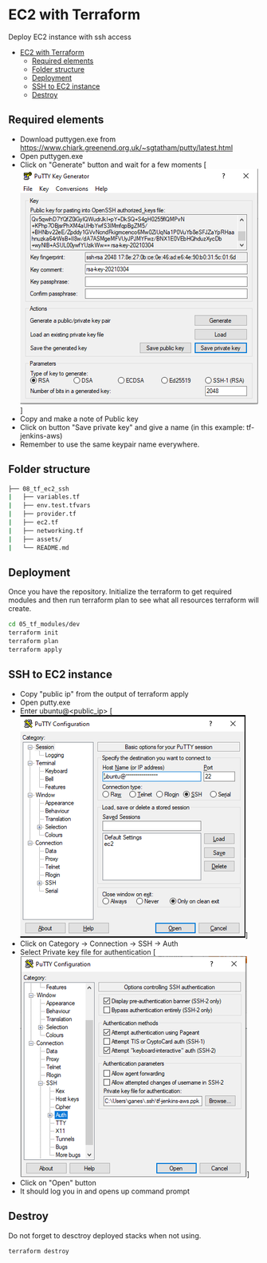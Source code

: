 #  EC2 with Terraform
Deploy EC2 instance with ssh access
- [EC2 with Terraform](#ec2-with-terraform)
  - [Required elements](#required-elements)
  - [Folder structure](#folder-structure)
  - [Deployment](#deployment)
  - [SSH to EC2 instance](#ssh-to-ec2-instance)
  - [Destroy](#destroy)

## Required elements
- Download puttygen.exe from <https://www.chiark.greenend.org.uk/~sgtatham/putty/latest.html>
- Open puttygen.exe
- Click on "Generate" button and wait for a few moments
  [![Generate key pair](assets/putty_gen.png)]
- Copy and make a note of Public key
- Click on button "Save private key" and give a name (in this example: tf-jenkins-aws)
- Remember to use the same keypair name everywhere.

##  Folder structure
```bash
├── 08_tf_ec2_ssh
|   ├── variables.tf
|   ├── env.test.tfvars
|   ├── provider.tf
|   ├── ec2.tf
|   ├── networking.tf
|   ├── assets/
|   └── README.md
```

## Deployment
Once you have the repository. Initialize the terraform to get required modules and then run terraform plan to see what all resources terraform will create.

```sh
cd 05_tf_modules/dev
terraform init
terraform plan      
terraform apply
```

## SSH to EC2 instance
-  Copy "public ip" from the output of terraform apply
-  Open putty.exe
-  Enter ubuntu@<public_ip>
    [![Putty session](assets/putty_session.png)]
-  Click on Category -> Connection -> SSH -> Auth
-  Select Private key file for authentication
   [![Putty Auth](assets/putty_auth.png)]
- Click on "Open" button
- It should log you in and opens up command prompt
  
## Destroy 
Do not forget to desctroy deployed stacks when not using.
```sh
terraform destroy
```

